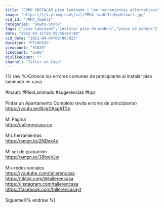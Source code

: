 ```yaml
---
title: "COMO INSTALAR piso laminado | Con herramientas alternativas"
image: "https:\/\/i.ytimg.com\/vi\/7MH4_twp6lI\/hqdefault.jpg"
vid_id: "7MH4_twp6lI"
categories: "Howto-Style"
tags: ["piso laminado","instalar piso de madera","pisos de madera"]
date: "2022-03-11T20:59:55+03:00"
vid_date: "2021-09-04T00:00:02Z"
duration: "PT16M10S"
viewcount: "91829"
likeCount: "2506"
dislikeCount: ""
channel: "Taller en Casa"
---
```

{% raw %}Conoce los errores comunes de principiante al instalar piso laminado en casa<br /><br />#mautc #PisoLaminado #sugerencias #tips<br /><br />Pintar un Apartamento Completo (evita errores de principiante)<br /><a rel="nofollow" target="blank" href="https://youtu.be/BJgDAspAT3o">https://youtu.be/BJgDAspAT3o</a><br /><br />Mi Página<br /><a rel="nofollow" target="blank" href="https://tallerencasa.co​">https://tallerencasa.co​</a><br /><br />Mis herramientas<br /><a rel="nofollow" target="blank" href="https://amzn.to/2NDex4o​">https://amzn.to/2NDex4o​</a><br /><br />Mi set de grabación<br /><a rel="nofollow" target="blank" href="https://amzn.to/38bwVJw​">https://amzn.to/38bwVJw​</a><br /><br />Mis redes sociales<br /><a rel="nofollow" target="blank" href="https://youtube.com/tallerencasa​">https://youtube.com/tallerencasa​</a><br /><a rel="nofollow" target="blank" href="https://tiktok.com/@tallerencasa​">https://tiktok.com/@tallerencasa​</a><br /><a rel="nofollow" target="blank" href="https://instagram.com/tallerencasa​">https://instagram.com/tallerencasa​</a><br /><a rel="nofollow" target="blank" href="https://facebook.com/tallerencasayt">https://facebook.com/tallerencasayt</a><br /><br />Sigueme!{% endraw %}
